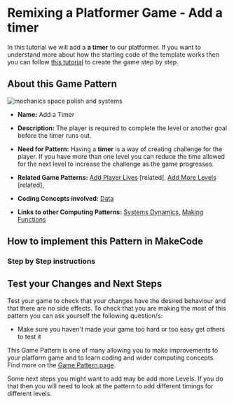 # Remixing a Platformer Game - Add a timer

In this tutorial we will add a **a timer** to our platformer.
If you want to understand more about how the starting code of the template works then you can follow [this tutorial](https://arcade.makecode.com/beta#tutorial:https://github.com/mickfuzz/makecode-platformer-101)
 to create the game step by step.

## About this Game Pattern

![mechanics space polish and systems](https://raw.githubusercontent.com/mickfuzz/getting-started-making-a-platformer-test1/master/images/patterns/game-mechanics_timer.png)

* **Name:** Add a Timer

* **Description:** The player is required to complete the level or another goal before the timer runs out.

* **Need for Pattern:** Having a **timer** is a way of creating challenge for the player. If you have more than one 
level you can reduce the time allowed for the next level to increase the challenge as the game progresses. 

* **Related Game Patterns:** [Add Player Lives](addLives) [related], [Add More Levels](addLevels) [related],  

* **Coding Concepts involved:** [Data](codingConcepts#data)

* **Links to other Computing Patterns:** [Systems Dynamics](learningDimensions#systems-dynamics), [Making Functions](learningDimensions#systems-dynamics)

## How to implement this Pattern in MakeCode

### Step by Step instructions

## Test your Changes and Next Steps

Test your game to check that your changes have the desired behaviour and that there are no side effects. 
To check that you are making the most of this pattern you can ask yourself the following question/s:

* Make sure you haven't made your game too hard or too easy get others to test it

This Game Pattern is one of many allowing you to make improvements to your platform game and to learn coding and wider computing concepts. 
Find more on the [Game Pattern page](gamePatterns.md). 

Some next steps you might want to add may be add more Levels. If you do that then you will need to look at the pattern to add 
different timings for different levels. 
      
